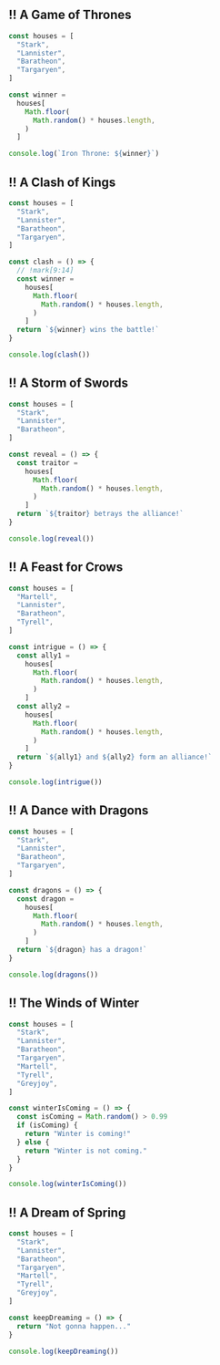 ## !! A Game of Thrones

<!-- prettier-ignore -->
```js !
const houses = [
  "Stark",
  "Lannister",
  "Baratheon",
  "Targaryen",
]

const winner =
  houses[
    Math.floor(
      Math.random() * houses.length,
    )
  ]

console.log(`Iron Throne: ${winner}`)
```

## !! A Clash of Kings

<!-- prettier-ignore -->
```js ! 
const houses = [
  "Stark",
  "Lannister",
  "Baratheon",
  "Targaryen",
]

const clash = () => {
  // !mark[9:14]
  const winner =
    houses[
      Math.floor(
        Math.random() * houses.length,
      )
    ]
  return `${winner} wins the battle!`
}

console.log(clash())
```

## !! A Storm of Swords

<!-- prettier-ignore -->
```js ! 
const houses = [
  "Stark",
  "Lannister",
  "Baratheon",
]

const reveal = () => {
  const traitor =
    houses[
      Math.floor(
        Math.random() * houses.length,
      )
    ]
  return `${traitor} betrays the alliance!`
}

console.log(reveal())
```

## !! A Feast for Crows

<!-- prettier-ignore -->
```js ! 
const houses = [
  "Martell",
  "Lannister",
  "Baratheon",
  "Tyrell",
]

const intrigue = () => {
  const ally1 =
    houses[
      Math.floor(
        Math.random() * houses.length,
      )
    ]
  const ally2 =
    houses[
      Math.floor(
        Math.random() * houses.length,
      )
    ]
  return `${ally1} and ${ally2} form an alliance!`
}

console.log(intrigue())
```

## !! A Dance with Dragons

<!-- prettier-ignore -->
```js ! 
const houses = [
  "Stark",
  "Lannister",
  "Baratheon",
  "Targaryen",
]

const dragons = () => {
  const dragon =
    houses[
      Math.floor(
        Math.random() * houses.length,
      )
    ]
  return `${dragon} has a dragon!`
}

console.log(dragons())
```

## !! The Winds of Winter

<!-- prettier-ignore -->
```js ! 
const houses = [
  "Stark",
  "Lannister",
  "Baratheon",
  "Targaryen",
  "Martell",
  "Tyrell",
  "Greyjoy",
]

const winterIsComing = () => {
  const isComing = Math.random() > 0.99
  if (isComing) {
    return "Winter is coming!"
  } else {
    return "Winter is not coming."
  }
}

console.log(winterIsComing())
```

## !! A Dream of Spring

<!-- prettier-ignore -->
```js ! 
const houses = [
  "Stark",
  "Lannister",
  "Baratheon",
  "Targaryen",
  "Martell",
  "Tyrell",
  "Greyjoy",
]

const keepDreaming = () => {
  return "Not gonna happen..."
}

console.log(keepDreaming())
```
